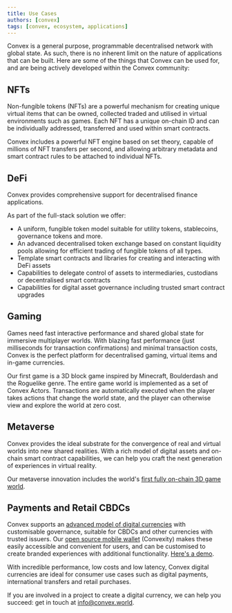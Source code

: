 ```yaml
---
title: Use Cases
authors: [convex]
tags: [convex, ecosystem, applications]
---
```


Convex is a general purpose, programmable decentralised network with global state. As such, there is no inherent limit on the nature of applications that can be built. Here are some of the things that Convex can be used for, and are being actively developed within the Convex community:

## NFTs

Non-fungible tokens (NFTs) are a powerful mechanism for creating unique virtual items that can be owned, collected traded and utilised in virtual environments such as games. Each NFT has a unique on-chain ID and can be individually addressed, transferred and used within smart contracts.

Convex includes a powerful NFT engine based on set theory, capable of millions of NFT transfers per second, and allowing arbitrary metadata and smart contract rules to be attached to individual NFTs.

## DeFi

Convex provides comprehensive support for decentralised finance applications.

As part of the full-stack solution we offer:
- A uniform, fungible token model suitable for utility tokens, stablecoins, governance tokens and more.
- An advanced decentralised token exchange based on constant liquidity pools allowing for efficient trading of fungible tokens of all types.
- Template smart contracts and libraries for creating and interacting with DeFi assets
- Capabilities to delegate control of assets to intermediaries, custodians or decentralised smart contracts
- Capabilities for digital asset governance including trusted smart contract upgrades

## Gaming

Games need fast interactive performance and shared global state for immersive multiplayer worlds. With blazing fast performance (just milliseconds for transaction confirmations) and minimal transaction costs, Convex is the perfect platform for decentralised gaming, virtual items and in-game currencies.

Our first game is a 3D block game inspired by Minecraft, Boulderdash and the Roguelike genre. The entire game world is implemented as a set of Convex Actors. Transactions are automatically executed when the player takes actions that change the world state, and the player can otherwise view and explore the world at zero cost.

## Metaverse

Convex provides the ideal substrate for the convergence of real and virtual worlds into new shared realities. With a rich model of digital assets and on-chain smart contract capabilities, we can help you craft the next generation of experiences in virtual reality.

Our metaverse innovation includes the world's [first fully on-chain 3D game world](https://www.youtube.com/watch?v=op2NccyMEBE).

## Payments and Retail CBDCs

Convex supports an [advanced model of digital currencies](https://www.youtube.com/live/XHxEnqBwgN8?feature=shared&t=95) with customisable governance, suitable for CBDCs and other currencies with trusted issuers. Our [open source mobile wallet](https://github.com/Convex-Dev/convexity) (Convexity) makes these easily accessible and convenient for users, and can be customised to create branded experiences with additional functionality. [Here's a demo](https://www.youtube.com/watch?v=2a40mRkcuag).

With incredible performance, low costs and low latency, Convex digital currencies are ideal for consumer use cases such as digital payments, international transfers and retail purchases.

If you are involved in a project to create a digital currency, we can help you succeed: get in touch at [info@convex.world](mailto:info@convex.world).
